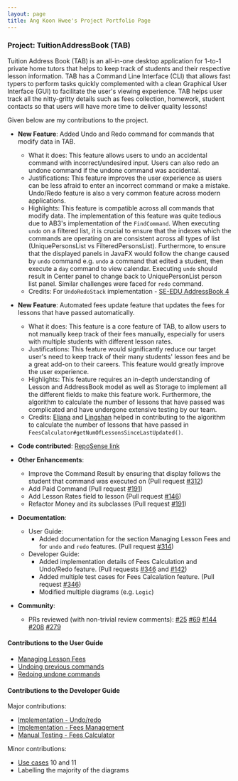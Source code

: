 ```yaml
---
layout: page
title: Ang Koon Hwee's Project Portfolio Page
---
```


### Project: TuitionAddressBook (TAB)

Tuition Address Book (TAB) is an all-in-one desktop application for 1-to-1 private home tutors that helps to keep track of students and their respective lesson information. 
TAB has a Command Line Interface (CLI) that allows fast typers to perform tasks quickly complemented with a clean Graphical User Interface (GUI) to facilitate the user's viewing experience.
TAB helps user track all the nitty-gritty details such as fees collection, homework, student contacts so that users will have more time to deliver quality lessons!

Given below are my contributions to the project.

* **New Feature**: Added Undo and Redo command for commands that modify data in TAB.
  * What it does: This feature allows users to undo an accidental command with incorrect/undesired input. Users can also redo an undone command if the undone command was accidental.
  * Justifications: This feature improves the user experience as users can be less afraid to enter an incorrect command or make a mistake. Undo/Redo feature is also a very common feature across modern applications.
  * Highlights: This feature is compatible across all commands that modify data. The implementation of this feature was quite tedious due to AB3's implementation of the `FindCommand`. When executing `undo` on a filtered list,
  it is crucial to ensure that the indexes which the commands are operating on are consistent across all types of list (UniquePersonsList vs FilteredPersonsList). Furthermore, to ensure that the displayed panels in JavaFX would follow the change caused by `undo` command 
  e.g. `undo` a command that edited a student, then execute a `day` command to view calendar. Executing `undo` should result in Center panel to change back to UniquePersonList person list panel. Similar challenges were faced for `redo` command.
  * Credits: For `UndoRedoStack` implementation - [SE-EDU AddressBook 4](https://github.com/nus-cs2103-AY1718S2/addressbook-level4/blob/master/src/main/java/seedu/address/logic/UndoRedoStack.java)

* **New Feature**: Automated fees update feature that updates the fees for lessons that have passed automatically.
  * What it does: This feature is a core feature of TAB, to allow users to not manually keep track of their fees manually, especially for users with multiple students with different lesson rates.
  * Justifications: This feature would significantly reduce our target user's need to keep track of their many students' lesson fees and be a great add-on to their careers. This feature would greatly improve the user experience.
  * Highlights: This feature requires an in-depth understanding of Lesson and AddressBook model as well as Storage to implement all the different fields to make this feature work. Furthermore, the algorithm to calculate the number of lessons that have passed was complicated and have undergone extensive testing by our team.
  * Credits: [Eliana](http://github.com/eeliana) and [Lingshan](http://github.com/lingshanng) helped in contributing to the algorithm to calculate the number of lessons that have passed in `FeesCalculator#getNumOfLessonsSinceLastUpdated()`.


* **Code contributed**: [RepoSense link](https://nus-cs2103-ay2122s1.github.io/tp-dashboard/?search=f13-3&sort=groupTitle&sortWithin=title&since=2021-09-17&timeframe=commit&mergegroup=&groupSelect=groupByRepos&breakdown=false&tabOpen=true&tabType=authorship&tabAuthor=angkoonhwee&tabRepo=AY2122S1-CS2103T-F13-3%2Ftp%5Bmaster%5D&authorshipIsMergeGroup=false&authorshipFileTypes=docs~functional-code~test-code~other&authorshipIsBinaryFileTypeChecked=false)

* **Other Enhancements**:
  * Improve the Command Result by ensuring that display follows the student that command was executed on (Pull request [\#312](https://github.com/AY2122S1-CS2103T-F13-3/tp/pull/312))
  * Add Paid Command (Pull request [\#191](https://github.com/AY2122S1-CS2103T-F13-3/tp/pull/191))
  * Add Lesson Rates field to lesson (Pull request [\#146](https://github.com/AY2122S1-CS2103T-F13-3/tp/pull/146))
  * Refactor Money and its subclasses (Pull request [\#191](https://github.com/AY2122S1-CS2103T-F13-3/tp/pull/191))

* **Documentation**:
  * User Guide:
    * Added documentation for the section Managing Lesson Fees and for `undo` and `redo` features. (Pull request [\#314](https://github.com/AY2122S1-CS2103T-F13-3/tp/pull/314))
  * Developer Guide:
    * Added implementation details of Fees Calculation and Undo/Redo feature. (Pull requests [\#346](https://github.com/AY2122S1-CS2103T-F13-3/tp/pull/346) and [\#142](https://github.com/AY2122S1-CS2103T-F13-3/tp/pull/142))
    * Added multiple test cases for Fees Calcalation feature. (Pull request [\#346](https://github.com/AY2122S1-CS2103T-F13-3/tp/pull/346))
    * Modified multiple diagrams (e.g. `Logic`)

* **Community**:
  * PRs reviewed (with non-trivial review comments):
    [\#25](https://github.com/AY2122S1-CS2103T-F13-3/tp/pull/25)
    [\#69](https://github.com/AY2122S1-CS2103T-F13-3/tp/pull/69)
    [\#144](https://github.com/AY2122S1-CS2103T-F13-3/tp/pull/144)
    [\#208](https://github.com/AY2122S1-CS2103T-F13-3/tp/pull/208)
    [\#279](https://github.com/AY2122S1-CS2103T-F13-3/tp/pull/279)

#### Contributions to the User Guide

* [Managing Lesson Fees](../UserGuide.md#managing-lesson-fees)
* [Undoing previous commands](../UserGuide.md#undoing-previous-commands-undo)
* [Redoing undone commands](../UserGuide.md#redoing-undone-commands-redo)

#### Contributions to the Developer Guide

Major contributions:<br>
* [Implementation - Undo/redo](../DeveloperGuide.md#undoredo)
* [Implementation - Fees Management](../DeveloperGuide.md#fees-management)
* [Manual Testing - Fees Calculator](../DeveloperGuide.md#fees-calculator)

Minor contributions:<br>
* [Use cases](../DeveloperGuide.md#use-cases) 10 and 11
* Labelling the majority of the diagrams
    
